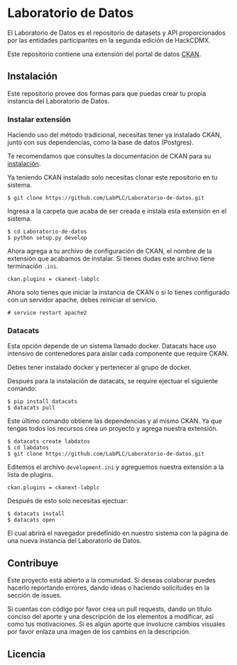# Laboratorio de Datos

El Laboratorio de Datos es el repositorio de datasets y API proporcionados por
las entidades participantes en la segunda edición de HackCDMX.

Este repositorio contiene una extensión del portal de datos [CKAN](http://ckan.org/).

## Instalación

Este repositorio provee dos formas para que puedas crear tu propia instancia del
Laboratorio de Datos.

### Instalar extensión


Haciendo uso del método tradicional, necesitas tener ya instalado CKAN, junto con
sus dependencias, como la base de datos (Postgres).

Te recomendamos que consultes la documentación de CKAN para su
[instalación](http://docs.ckan.org/en/latest/maintaining/installing/index.html).

Ya teniendo CKAN instalado solo necesitas clonar este repositorio en tu sistema.

```
$ git clone https://github.com/LabPLC/Laboratorio-de-datos.git
```

Ingresa a la carpeta que acaba de ser creada e instala esta extensión en el sistema.

```
$ cd Laboratorio-de-datos
$ python setup.py develop
```

Ahora agrega a tu archivo de configuración de CKAN, el nombre de la extensión
que acabamos de instalar.
Si tienes dudas este archivo tiene terminación `.ini`.

```
ckan.plugins = ckanext-labplc
```

Ahora solo tienes que iniciar la instancia de CKAN o si lo tienes configurado con un
servidor apache, debes reiniciar el servicio.

```
# service restart apache2
```

### Datacats

Esta opción depende de un sistema llamado docker. Datacats hace uso intensivo de
contenedores para aislar cada componente que require CKAN.

Debes tener instalado docker y pertenecer al grupo de docker.

Después para la instalación de datacats, se require ejectuar el siguiente comando:

```
$ pip install datacats
$ datacats pull
```

Este último comando obtiene las dependencias y al mismo CKAN.
Ya que tengas todos los recursos crea un proyecto y agrega nuestra
extensión.

```
$ datacats create labdatos
$ cd labdatos
$ git clone https://github.com/LabPLC/Laboratorio-de-datos.git
```

Editemos el archivo `development.ini` y agreguemos nuestra extensión a la lista
de plugins.

```
ckan.plugins = ckanext-labplc
```

Después de esto solo necesitas ejectuar:

```
$ datacats install
$ datacats open
```

El cual abrirá el navegador predefinido en nuestro sistema con la página de una
nueva instancia del Laboratorio de Datos.

## Contribuye

Este proyecto está abierto a la comunidad. Si deseas colaborar puedes hacerlo reportando errores, dando ideas o haciendo solicitudes en la sección de issues.

Si cuentas con código por favor crea un pull requests, dando un título conciso del aporte y una descripción de los elementos a modificar, así como tus motivaciones. Si es algún aporte que involucre cambios visuales por favor enlaza una imagen de los cambios en la descripción.

## Licencia
